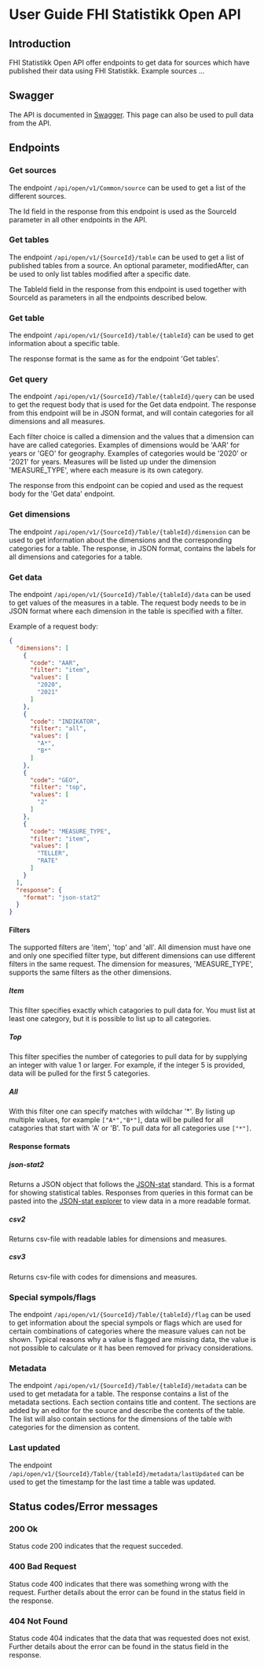 # User Guide FHI Statistikk Open API

## Introduction
FHI Statistikk Open API offer endpoints to get data for sources which have published their data using FHI Statistikk. Example sources ...

## Swagger
The API is documented in [Swagger](link). This page can also be used to pull data from the API.

## Endpoints
### Get sources
The endpoint `/api/open/v1/Common/source` can be used to get a list of the different sources. 

The Id field in the response from this endpoint is used as the SourceId parameter in all other endpoints in the API.
### Get tables
The endpoint `/api/open/v1/{SourceId}/table` can be used to get a list of published tables from a source. An optional parameter, modifiedAfter, can be used to only list tables modified after a specific date.

The TableId field in the response from this endpoint is used together with SourceId as parameters in all the endpoints described below.
### Get table
The endpoint `/api/open/v1/{SourceId}/table/{tableId}` can be used to get information about a specific table.

The response format is the same as for the endpoint 'Get tables'.
### Get query
The endpoint `/api/open/v1/{SourceId}/Table/{tableId}/query` can be used to get the request body that is used for the Get data endpoint. The response from this endpoint will be in JSON format, and will contain categories for all dimensions and all measures. 

Each filter choice is called a dimension and the values that a dimension can have are called categories. Examples of dimensions would be 'AAR' for years or 'GEO' for geography. Examples of categories would be '2020' or '2021' for years. Measures will be listed up under the dimension 'MEASURE_TYPE', where each measure is its own category. 

The response from this endpoint can be copied and used as the request body for the 'Get data' endpoint.
### Get dimensions
The endpoint `/api/open/v1/{SourceId}/Table/{tableId}/dimension` can be used to get information about the dimensions and the corresponding categories for a table. 
The response, in JSON format, contains the labels for all dimensions and categories for a table. 
### Get data
The endpoint `/api/open/v1/{SourceId}/Table/{tableId}/data` can be used to get values of the measures in a table. The request body needs to be in JSON format where each dimension in the table is specified with a filter. 

Example of a request body:
```json
{
  "dimensions": [
    {
      "code": "AAR",
      "filter": "item",
      "values": [
        "2020",
        "2021"
      ]
    },
    {
      "code": "INDIKATOR",
      "filter": "all",
      "values": [
        "A*",
        "B*"
      ]
    },
    {
      "code": "GEO",
      "filter": "top",
      "values": [
        "2"
      ]
    },
    {
      "code": "MEASURE_TYPE",
      "filter": "item",
      "values": [
        "TELLER",
        "RATE"
      ]
    }
  ],
  "response": {
    "format": "json-stat2"
  }
}
```
#### Filters
The supported filters are 'item', 'top' and 'all'. All dimension must have one and only one specified filter type, but different dimensions can use different filters in the same request. The dimension for measures, 'MEASURE_TYPE', supports the same filters as the other dimensions. 

##### Item
This filter specifies exactly which catagories to pull data for. You must list at least one category, but it is possible to list up to all categories. 

##### Top
This filter specifies the number of categories to pull data for by supplying an integer with value 1 or larger. For example, if the integer 5 is provided, data will be pulled for the first 5 categories.
##### All
With this filter one can specify matches with wildchar '*'. By listing up multiple values, for example `["A*","B*"]`, data will be pulled for all catagories that start with 'A' or 'B'. To pull data for all categories use `["*"]`. 

#### Response formats
##### json-stat2
Returns a JSON object that follows the [JSON-stat](https://json-stat.org/format/) standard. This is a format for showing statistical tables. 
Responses from queries in this format can be pasted into the [JSON-stat explorer](http://jsonstat.com/explorer/) to view data in a more readable format. 
##### csv2
Returns csv-file with readable lables for dimensions and measures. 
##### csv3
Returns csv-file with codes for dimensions and measures. 
### Special sympols/flags
The endpoint `/api/open/v1/{SourceId}/Table/{tableId}/flag` can be used to get information about the special sympols or flags which are used for certain combinations of categories where the measure values can not be shown. Typical reasons why a value is flagged are missing data, the value is not possible to calculate or it has been removed for privacy considerations.
### Metadata
The endpoint `/api/open/v1/{SourceId}/Table/{tableId}/metadata` can be used to get metadata for a table. The response contains a list of the metadata sections. Each section contains title and content. 
The sections are added by an editor for the source and describe the contents of the table. The list will also contain sections for the dimensions of the table with categories for the dimension as content. 
### Last updated
The endpoint `/api/open/v1/{SourceId}/Table/{tableId}/metadata/lastUpdated` can be used to get the timestamp for the last time a table was updated. 
## Status codes/Error messages
### 200 Ok
Status code 200 indicates that the request succeded.
### 400 Bad Request
Status code 400 indicates that there was something wrong with the request. Further details about the error can be found in the status field in the response. 
### 404 Not Found
Status code 404 indicates that the data that was requested does not exist. Further details about the error can be found in the status field in the response.